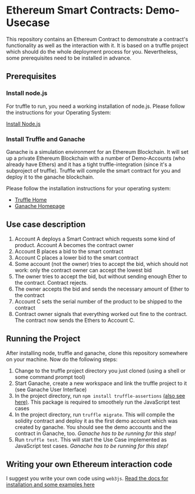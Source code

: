 # Ethereum Smart Contracts: Demo-Usecase

This repository contains an Ethereum Contract to demonstrate a contract's functionality as well as the interaction with it. It is based on a truffle project which should do the whole deployment process for you. Nevertheless, some prerequisites need to be installed in advance. 

## Prerequisites 

### Install node.js 
For truffle to run, you need a working installation of node.js. Please follow the instructions for your Operating System: 

[Install Node.js](https://nodejs.org)

### Install Truffle and Ganache 
Ganache is a simulation environment for an Ethereum Blockchain. It will set up a private Ethereum Blockchain with a number of Demo-Accounts (who already have Ethers) and it has a tight truffle-integration (since it's a subproject of truffle). Truffle will compile the smart contract for you and deploy it to the ganache blockchain. 

Please follow the installation instructions for your operating system:
* [Truffle Home](https://www.trufflesuite.com/truffle)
* [Ganache Homepage](https://www.trufflesuite.com/ganache)

## Use case description 
1. Account A deploys a Smart Contract which requests some kind of product. Account A becomes the contract owner
2. Account B places a bid to the smart contract
3. Account C places a lower bid to the smart contract
4. Some account (not the owner) tries to accept the bid, which should not work: only the contract owner can accept the lowest bid
5. The owner tries to accept the bid, but without sending enough Ether to the contract. Contract rejects. 
6. The owner accepts the bid and sends the necessary amount of Ether to the contract 
7. Account C sets the serial number of the product to be shipped to the contract 
8. Contract owner signals that everything worked out fine to the contract. The contract now sends the Ethers to Account C.


## Running the Project
After installing node, truffle and ganache, clone this repository somewhere on your machine. Now do the following steps: 


1. Change to the truffle project directory you just cloned (using a shell or some command prompt tool)
2. Start Ganache, create a new workspace and link the truffle project to it (see Ganache User Interface) 
3. In the project directory, run `npm install truffle-assertions` [(also see here)](https://www.npmjs.com/package/truffle-assertions). This package is required to smoothely run the JavaScript test cases
4. In the project directory, run `truffle migrate`. This will compile the solidity contract and deploy it as the first demo account which was created by ganache. You should see the demo accounts and the contract in Ganache, too. _Ganache has to be running for this step!_ 
5. Run `truffle test`. This will start the Use Case implemented as JavaScript test cases. _Ganache has to be running for this step!_  

## Writing your own Ethereum interaction code 
I suggest you write your own code using `web3js`. [Read the docs for installation and some examples here](https://web3js.readthedocs.io/en/v1.2.1/)




